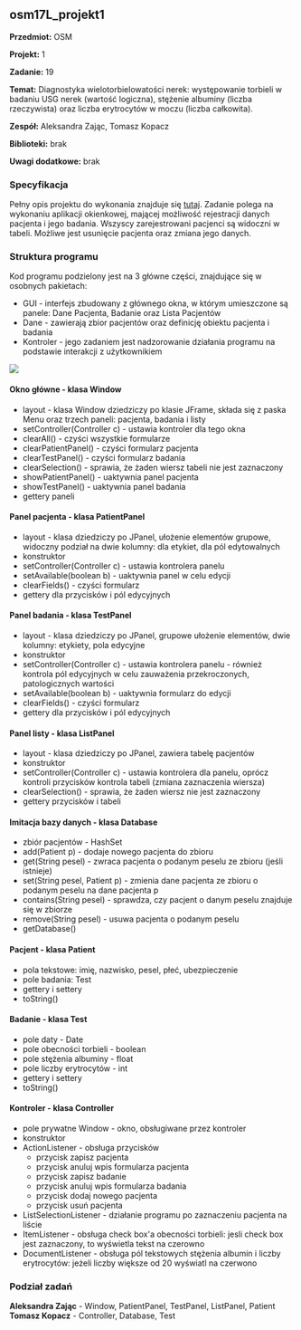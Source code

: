 ## osm17L_projekt1

**Przedmiot:** OSM

**Projekt:** 1

**Zadanie:** 19

**Temat:** Diagnostyka wielotorbielowatości nerek: występowanie torbieli w badaniu USG nerek (wartość logiczna), stężenie albuminy (liczba rzeczywista) oraz liczba erytrocytów w moczu (liczba całkowita).

**Zespół:** Aleksandra Zając, Tomasz Kopacz

**Biblioteki:** brak

**Uwagi dodatkowe:** brak

### Specyfikacja

Pełny opis projektu do wykonania znajduje się [tutaj](http://osm.ire.pw.edu.pl/data/_uploaded/file/2017/Zadanie1.pdf).
Zadanie polega na wykonaniu aplikacji okienkowej, mającej możliwość rejestracji danych pacjenta i jego badania. Wszyscy zarejestrowani pacjenci są widoczni w tabeli. Możliwe jest usunięcie pacjenta oraz zmiana jego danych.

### Struktura programu

Kod programu podzielony jest na 3 główne części, znajdujące się w osobnych pakietach:
* GUI - interfejs zbudowany z głównego okna, w którym umieszczone są panele: Dane Pacjenta, Badanie oraz Lista Pacjentów
* Dane - zawierają zbior pacjentów oraz definicję obiektu pacjenta i badania
* Kontroler - jego zadaniem jest nadzorowanie działania programu na podstawie interakcji z użytkownikiem

![](https://cloud.githubusercontent.com/assets/17621860/24841184/2d950edc-1d7e-11e7-89a1-600721c1cb31.jpg)


#### Okno główne - klasa Window

* layout - klasa Window dziedziczy po klasie JFrame, składa się z paska Menu oraz trzech paneli: pacjenta, badania i listy
* setController(Controller c) - ustawia kontroler dla tego okna
* clearAll() - czyści wszystkie formularze
* clearPatientPanel() - czyści formularz pacjenta
* clearTestPanel() - czyści formularz badania
* clearSelection() - sprawia, że żaden wiersz tabeli nie jest zaznaczony
* showPatientPanel() - uaktywnia panel pacjenta
* showTestPanel() - uaktywnia panel badania
* gettery paneli

#### Panel pacjenta - klasa PatientPanel

* layout - klasa dziedziczy po JPanel, ułożenie elementów grupowe, widoczny podział na dwie kolumny: dla etykiet, dla pól edytowalnych
* konstruktor
* setController(Controller c) - ustawia kontrolera panelu
* setAvailable(boolean b) - uaktywnia panel w celu edycji
* clearFields() - czyści formularz
* gettery dla przycisków i pól edycyjnych

#### Panel badania - klasa TestPanel

* layout - klasa dziedziczy po JPanel, grupowe ułożenie elementów, dwie kolumny: etykiety, pola edycyjne
* konstruktor
* setController(Controller c) - ustawia kontrolera panelu - również kontrola pól edycyjnych w celu zauważenia przekroczonych, patologicznych wartości
* setAvailable(boolean b) - uaktywnia formularz do edycji 
* clearFields() - czyści formularz
* gettery dla przycisków i pól edycyjnych

#### Panel listy - klasa ListPanel

* layout - klasa dziedziczy po JPanel, zawiera tabelę pacjentów
* konstruktor
* setController(Controller c) - ustawia kontrolera dla panelu, oprócz kontroli przycisków kontrola tabeli (zmiana zaznaczenia wiersza)
* clearSelection() - sprawia, że żaden wiersz nie jest zaznaczony
* gettery przycisków i tabeli

#### Imitacja bazy danych - klasa Database

* zbiór pacjentów - HashSet
* add(Patient p) - dodaje nowego pacjenta do zbioru
* get(String pesel) - zwraca pacjenta o podanym peselu ze zbioru (jeśli istnieje)
* set(String pesel, Patient p) - zmienia dane pacjenta ze zbioru o podanym peselu na dane pacjenta p
* contains(String pesel) - sprawdza, czy pacjent o danym peselu znajduje się w zbiorze
* remove(String pesel) - usuwa pacjenta o podanym peselu
* getDatabase()

#### Pacjent - klasa Patient

* pola tekstowe: imię, nazwisko, pesel, płeć, ubezpieczenie
* pole badania: Test
* gettery i settery
* toString()

#### Badanie - klasa Test

* pole daty - Date
* pole obecności torbieli - boolean  
* pole stężenia albuminy - float
* pole liczby erytrocytów - int
* gettery i settery
* toString()

#### Kontroler - klasa Controller

* pole prywatne Window - okno, obsługiwane przez kontroler
* konstruktor
* ActionListener - obsługa przycisków
  * przycisk zapisz pacjenta
  * przycisk anuluj wpis formularza pacjenta
  * przycisk zapisz badanie
  * przycisk anuluj wpis formularza badania
  * przycisk dodaj nowego pacjenta
  * przycisk usuń pacjenta
* ListSelectionListener - działanie programu po zaznaczeniu pacjenta na liście
* ItemListener - obsługa check box'a obecności torbieli: jesli check box jest zaznaczony, to wyświetla tekst na czerowno
* DocumentListener - obsługa pól tekstowych stężenia albumin i liczby erytrocytów: jeżeli liczby większe od 20 wyświatl na czerwono


### Podział zadań

**Aleksandra Zając** - Window, PatientPanel, TestPanel, ListPanel, Patient </br>
**Tomasz Kopacz** - Controller, Database, Test
